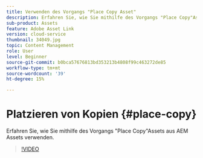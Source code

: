 ```yaml
---
title: Verwenden des Vorgangs "Place Copy Asset"
description: Erfahren Sie, wie Sie mithilfe des Vorgangs "Place Copy"Assets aus AEM Assets verwenden.
sub-product: Assets
feature: Adobe Asset Link
version: cloud-service
thumbnail: 34049.jpg
topic: Content Management
role: User
level: Beginner
source-git-commit: b0bca57676813bd353213b4808f99c463272de85
workflow-type: tm+mt
source-wordcount: '39'
ht-degree: 15%

---
```



# Platzieren von Kopien {#place-copy}

Erfahren Sie, wie Sie mithilfe des Vorgangs &quot;Place Copy&quot;Assets aus AEM Assets verwenden.

>[!VIDEO](https://video.tv.adobe.com/v/34049/?quality=12)
